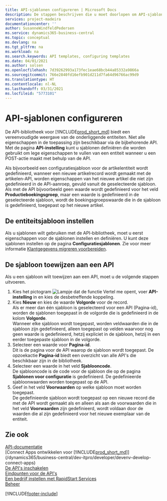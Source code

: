 ```yaml
---
title: API-sjablonen configureren | Microsoft Docs
description: De stappen beschrijven die u moet doorlopen om API-sjablonen te configureren voor Dynamics 365 Business Central.
services: project-madeira
documentationcenter: ''
author: SusanneWindfeldPedersen
ms.service: dynamics365-business-central
ms.topic: conceptual
ms.devlang: na
ms.tgt_pltfrm: na
ms.workload: na
ms.search.keywords: API templates, configuring templates
ms.date: 04/01/2021
ms.author: solsen
ms.openlocfilehash: 7d39262993a173fec1eae68bcb44a85332a9866a
ms.sourcegitcommit: 766e2840fd16efb901d211d7fa64d96766ac99d9
ms.translationtype: HT
ms.contentlocale: nl-NL
ms.lasthandoff: 03/31/2021
ms.locfileid: "5773101"
---
```

# <a name="configuring-api-templates"></a>API-sjablonen configureren
De API-bibliotheek voor [!INCLUDE[prod_short_md](includes/prod_short.md)] biedt een vereenvoudigde weergave van de onderliggende entiteiten. Niet alle eigenschappen in de toepassing zijn beschikbaar via de bijbehorende API. Met de pagina **API-instelling** kunt u sjablonen definiëren die worden gebruikt om lege eigenschappen te vullen van een entiteit wanneer u een POST-actie maakt met behulp van de API. 

Als bijvoorbeeld een configuratiesjabloon voor de artikelentiteit wordt gedefinieerd, wanneer een nieuwe artikelrecord wordt gemaakt met de artikelen-API, worden eigenschappen van het nieuwe artikel die niet zijn gedefinieerd in de API-aanroep, gevuld vanuit de geselecteerde sjabloon. Als met de API bijvoorbeeld geen waarde wordt gedefinieerd voor het veld **Productieboekingsgroep**, maar een waarde is gedefinieerd in de geselecteerde sjabloon, wordt de boekingsgroepswaarde die in de sjabloon is gedefinieerd, toegepast op het nieuwe artikel. 

## <a name="setting-up-the-entity-template"></a>De entiteitsjabloon instellen
Als u sjablonen wilt gebruiken met de API-bibliotheek, moet u eerst eigenschappen voor de sjablonen instellen en definiëren. U kunt deze sjablonen instellen op de pagina **Configuratiesjablonen**. Zie voor meer informatie [Klantgegevens migreren voorbereiden](admin-use-templates-to-prepare-customer-data-for-migration.md). 

## <a name="assign-the-template-to-an-api"></a>De sjabloon toewijzen aan een API

Als u een sjabloon wilt toewijzen aan een API, moet u de volgende stappen uitvoeren.

1. Kies het pictogram ![Lampje dat de functie Vertel me opent](media/ui-search/search_small.png "Vertel me wat u wilt doen"), voer **API-instelling** in en kies de desbetreffende koppeling.
2. Kies **Nieuw** en kies de waarde **Volgorde** voor de record.  
Als er meer dan één sjabloon is geselecteerd voor een API (Pagina-id), worden de sjablonen toegepast in de volgorde die is gedefinieerd in de kolom **Volgorde**.   
Wanneer elke sjabloon wordt toegepast, worden veldwaarden die in de sjabloon zijn gedefinieerd, alleen toegepast op velden waarvoor nog geen waarde is gedefinieerd, hetzij expliciet in de sjabloon, hetzij in een eerder toegepaste sjabloon in de volgorde. 
3. Selecteer een waarde voor **Pagina-id**.  
Dit is de pagina voor de API waarop de sjabloon wordt toegepast. De opzoekactie **Pagina-id** biedt een overzicht van alle API's die beschikbaar zijn in de bibliotheek.
4. Selecteer een waarde in het veld **Sjablooncode**.  
De sjablooncode is de code voor de sjabloon die op de pagina **Sjablonen voor configuratie** is gedefinieerd. De gedefinieerde sjabloonwaarden worden toegepast op de API. 
5. Geef in het veld **Voorwaarden** op welke sjabloon moet worden toegepast.  
De gedefinieerde sjabloon wordt toegepast op een nieuwe record die met de API wordt gemaakt als en alleen als aan de voorwaarden die in het veld **Voorwaarden** zijn gedefinieerd, wordt voldaan door de waarden die al zijn gedefinieerd voor het nieuwe exemplaar van de entiteit.

## <a name="see-also"></a>Zie ook
[API-documentatie](/dynamics-nav/fin-graph)  
[Connect Apps ontwikkelen voor [!INCLUDE[prod_short_md](includes/prod_short.md)]](/dynamics365/business-central/dev-itpro/developer/devenv-develop-connect-apps)  
[De API's inschakelen](/dynamics-nav/enabling-apis-for-dynamics-nav)  
[Eindpunten voor de API's](/dynamics-nav/endpoints-apis-for-dynamics)  
[Een bedrijf instellen met RapidStart Services](admin-set-up-a-company-with-rapidstart.md)  
[Beheer](admin-setup-and-administration.md)

[!INCLUDE[footer-include](includes/footer-banner.md)]